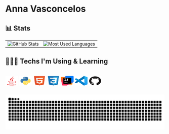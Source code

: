 # Anna Vasconcelos

## 📊 Stats
<table>
  <tr>
    <td>
      <img 
        alt="GitHub Stats" 
        height="160"
        src="https://github-readme-stats.vercel.app/api?username=Annabdv&show_icons=true&theme=dracula&include_all_commits=true&locale=en" 
      />
    </td>
    <td>
      <img 
        alt="Most Used Languages" 
        height="160" 
        src="https://github-readme-stats.vercel.app/api/top-langs/?username=Annabdv&theme=dracula&layout=compact&custom_title=Most%20Used%20Languages&langs_count=9" 
      />
    </td>
  </tr>
</table>

## 👩🏻‍💻 Techs I'm Using & Learning

<div style="display: inline_block"><br>
  <img align="center" title="Java" alt="Anna-Java" height="30" width="40" src="https://raw.githubusercontent.com/devicons/devicon/master/icons/java/java-plain.svg">
  <img align="center" title="Python" alt="Anna-Python" height="30" width="40" src="https://raw.githubusercontent.com/devicons/devicon/master/icons/python/python-original.svg">
  <img align="center" title="HTML" alt="Anna-HTML" height="30" width="40" src="https://raw.githubusercontent.com/devicons/devicon/master/icons/html5/html5-original.svg">
  <img align="center" title="CSS" alt="Anna-CSS" height="30" width="40" src="https://raw.githubusercontent.com/devicons/devicon/master/icons/css3/css3-original.svg">
  <img align="center" title="IntelliJ IDEA" alt="Anna-Intellij" height="30" width="40" src="https://raw.githubusercontent.com/devicons/devicon/master/icons/intellij/intellij-original.svg">
  <img align="center" title="Visual Studio Code" alt="Anna-VScode" height="30" width="40" src="https://raw.githubusercontent.com/devicons/devicon/master/icons/vscode/vscode-original.svg">
  <img align="center" title="GitHub" alt="Anna-GitHub" height="30" width="40" src="https://raw.githubusercontent.com/devicons/devicon/master/icons/github/github-original.svg">
</div>

##

<picture align="center">
  <source media="(prefers-color-scheme: dark)" srcset="https://raw.githubusercontent.com/Annabdv/Annabdv/output/github-contribution-grid-snake.svg">
  <source media="(prefers-color-scheme: light)" srcset="https://raw.githubusercontent.com/Annabdv/Annabdv/output/github-contribution-grid-snake.svg">
  <img align="center" alt="github contribution grid snake animation" src="https://raw.githubusercontent.com/Annabdv/Annabdv/output/github-contribution-grid-snake.svg">
</picture>
